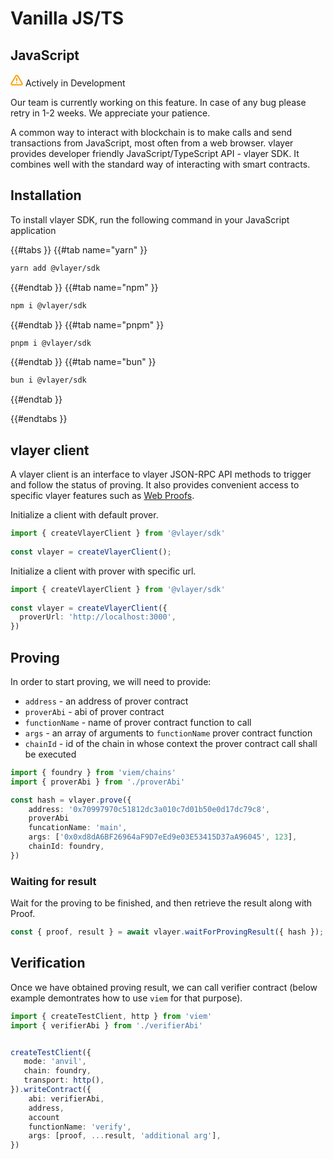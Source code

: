 # Vanilla JS/TS
## JavaScript
<div class="feature-card feature-in-dev">
  <div class="title">
    <svg width="20" height="20" viewBox="0 0 20 20" fill="none" xmlns="http://www.w3.org/2000/svg">
    <path d="M8.57499 3.21665L1.51665 15C1.37113 15.252 1.29413 15.5377 1.29331 15.8288C1.2925 16.1198 1.3679 16.4059 1.51201 16.6588C1.65612 16.9116 1.86392 17.1223 2.11474 17.2699C2.36556 17.4174 2.65065 17.4968 2.94165 17.5H17.0583C17.3493 17.4968 17.6344 17.4174 17.8852 17.2699C18.136 17.1223 18.3439 16.9116 18.488 16.6588C18.6321 16.4059 18.7075 16.1198 18.7067 15.8288C18.7058 15.5377 18.6288 15.252 18.4833 15L11.425 3.21665C11.2764 2.97174 11.0673 2.76925 10.8176 2.62872C10.568 2.48819 10.2864 2.41437 9.99999 2.41437C9.71354 2.41437 9.43193 2.48819 9.18232 2.62872C8.93272 2.76925 8.72355 2.97174 8.57499 3.21665V3.21665Z" stroke="#FCA004" stroke-width="2" stroke-linecap="round" stroke-linejoin="round"/>
    <path d="M10 7.5V10.8333" stroke="#FCA004" stroke-width="2" stroke-linecap="round" stroke-linejoin="round"/>
    <path d="M10 14.1667H10.0083" stroke="#FCA004" stroke-width="2" stroke-linecap="round" stroke-linejoin="round"/>
    </svg>
    Actively in Development
  </div>
  <p>Our team is currently working on this feature. In case of any bug please retry in 1-2 weeks. We appreciate your patience. </p>
</div>

A common way to interact with blockchain is to make calls and send transactions from JavaScript, most often from a web browser. vlayer provides developer friendly JavaScript/TypeScript API - vlayer SDK. It combines well with the standard way of interacting with smart contracts. 

## Installation
To install vlayer SDK, run the following command in your JavaScript application

{{#tabs }}
{{#tab name="yarn" }}
```sh
yarn add @vlayer/sdk
```
{{#endtab }}
{{#tab name="npm" }}
```sh
npm i @vlayer/sdk
```
{{#endtab }}
{{#tab name="pnpm" }}
```sh
pnpm i @vlayer/sdk
```
{{#endtab }}
{{#tab name="bun" }}
```sh
bun i @vlayer/sdk
```
{{#endtab }}

{{#endtabs }}


## vlayer client

A vlayer client is an interface to vlayer JSON-RPC API methods to trigger and follow the status of proving. It also provides convenient access to specific vlayer features such as [Web Proofs](./webproofs.md).

Initialize a client with default prover.

```ts
import { createVlayerClient } from '@vlayer/sdk'
 
const vlayer = createVlayerClient();
```

Initialize a client with prover with specific url.

```ts
import { createVlayerClient } from '@vlayer/sdk'
 
const vlayer = createVlayerClient({
  proverUrl: 'http://localhost:3000',
})
```

## Proving

In order to start proving, we will need to provide:
- `address` - an address of prover contract
- `proverAbi` - abi of prover contract
- `functionName` - name of prover contract function to call
- `args` - an array of arguments to `functionName` prover contract function 
- `chainId` - id of the chain in whose context the prover contract call shall be executed

```ts
import { foundry } from 'viem/chains'
import { proverAbi } from './proverAbi'

const hash = vlayer.prove({
    address: '0x70997970c51812dc3a010c7d01b50e0d17dc79c8',
    proverAbi
    funcationName: 'main', 
    args: ['0x0xd8dA6BF26964aF9D7eEd9e03E53415D37aA96045', 123],
    chainId: foundry,
})
```

### Waiting for result

Wait for the proving to be finished, and then retrieve the result along with Proof.

```ts
const { proof, result } = await vlayer.waitForProvingResult({ hash });
```

## Verification

Once we have obtained proving result, we can call verifier contract (below example demontrates how to use `viem` for that purpose).

```ts
import { createTestClient, http } from 'viem'
import { verifierAbi } from './verifierAbi'


createTestClient({
   mode: 'anvil',
   chain: foundry,
   transport: http(),
}).writeContract({
    abi: verifierAbi,
    address,
    account
    functionName: 'verify',
    args: [proof, ...result, 'additional arg'],
})
```
